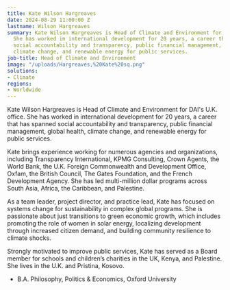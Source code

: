 ```yaml
---
title: Kate Wilson Hargreaves
date: 2024-08-29 11:00:00 Z
lastname: Wilson Hargreaves
summary: Kate Wilson Hargreaves is Head of Climate and Environment for DAI's U.K office.
  She has worked in international development for 20 years, a career that has spanned
  social accountability and transparency, public financial management, global health,
  climate change, and renewable energy for public services.
job-title: Head of Climate and Environment
image: "/uploads/Hargreaves,%20Kate%20sq.png"
solutions:
- Climate
regions:
- Worldwide
---
```


Kate Wilson Hargreaves is Head of Climate and Environment for DAI's U.K. office. She has worked in international development for 20 years, a career that has spanned social accountability and transparency, public financial management, global health, climate change, and renewable energy for public services.

Kate brings experience working for numerous agencies and organizations, including Transparency International, KPMG Consulting, Crown Agents, the World Bank, the U.K. Foreign Commonwealth and Development Office, Oxfam, the British Council, The Gates Foundation, and the French Development Agency. She has led multi-million dollar programs across South Asia, Africa, the Caribbean, and Palestine.

As a team leader, project director, and practice lead, Kate has focused on systems change for sustainability in complex global programs. She is passionate about just transitions to green economic growth, which includes promoting the role of women in solar energy, localizing development through increased citizen demand, and building community resilience to climate shocks.  

Strongly motivated to improve public services, Kate has served as a Board member for schools and children’s charities in the UK, Kenya, and Palestine. She lives in the U.K. and Pristina, Kosovo. 
 
* B.A. Philosophy, Politics & Economics, Oxford University
